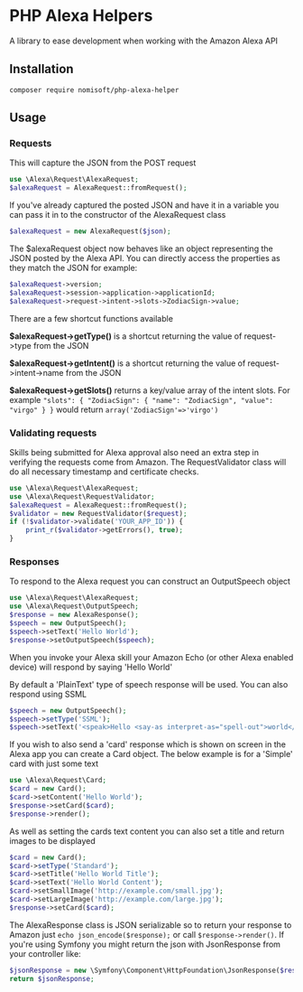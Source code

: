 # PHP Alexa Helpers

A library to ease development when working with the Amazon Alexa API

## Installation

```
composer require nomisoft/php-alexa-helper
```

## Usage

### Requests

This will capture the JSON from the POST request

```php
use \Alexa\Request\AlexaRequest;
$alexaRequest = AlexaRequest::fromRequest();
```

If you've already captured the posted JSON and have it in a variable you can pass it in to the constructor of the AlexaRequest class

```php
$alexaRequest = new AlexaRequest($json);
```

The $alexaRequest object now behaves like an object representing the JSON posted by the Alexa API. You can directly access the properties as they match the JSON for example:
```php
$alexaRequest->version;
$alexaRequest->session->application->applicationId;
$alexaRequest->request->intent->slots->ZodiacSign->value;
```

There are a few shortcut functions available

**$alexaRequest->getType()** is a shortcut returning the value of request->type from the JSON

**$alexaRequest->getIntent()** is a shortcut returning the value of request->intent->name from the JSON

**$alexaRequest->getSlots()** returns a key/value array of the intent slots. For example `"slots": { "ZodiacSign": { "name": "ZodiacSign", "value": "virgo" } }` would return `array('ZodiacSign'=>'virgo')`

### Validating requests

Skills being submitted for Alexa approval also need an extra step in verifying the requests come from Amazon. The RequestValidator class will do all necessary timestamp and certificate checks.

```php
use \Alexa\Request\AlexaRequest;
use \Alexa\Request\RequestValidator;
$alexaRequest = AlexaRequest::fromRequest();
$validator = new RequestValidator($request);
if (!$validator->validate('YOUR_APP_ID')) {
    print_r($validator->getErrors(), true);
}
```
### Responses

To respond to the Alexa request you can construct an OutputSpeech object

```php
use \Alexa\Request\AlexaRequest;
use \Alexa\Request\OutputSpeech;
$response = new AlexaResponse();
$speech = new OutputSpeech();
$speech->setText('Hello World');
$response->setOutputSpeech($speech);
```
When you invoke your Alexa skill your Amazon Echo (or other Alexa enabled device) will respond by saying 'Hello World'

By default a 'PlainText' type of speech response will be used. You can also respond using SSML

```php
$speech = new OutputSpeech();
$speech->setType('SSML');
$speech->setText('<speak>Hello <say-as interpret-as="spell-out">world</say-as>.</speak>');
```

If you wish to also send a 'card' response which is shown on screen in the Alexa app you can create a Card object. The below example is for a 'Simple' card with just some text

```php
use \Alexa\Request\Card;
$card = new Card();
$card->setContent('Hello World');
$response->setCard($card);
$response->render();
```

As well as setting the cards text content you can also set a title and return images to be displayed

```php
$card = new Card();
$card->setType('Standard');
$card->setTitle('Hello World Title');
$card->setText('Hello World Content');
$card->setSmallImage('http://example.com/small.jpg');
$card->setLargeImage('http://example.com/large.jpg');
$response->setCard($card);
```

The AlexaResponse class is JSON serializable so to return your response to Amazon just `echo json_encode($response);` or call `$response->render()`. If you're using Symfony you might return the json with JsonResponse from your controller like:
```php
$jsonResponse = new \Symfony\Component\HttpFoundation\JsonResponse($response);
return $jsonResponse;
```